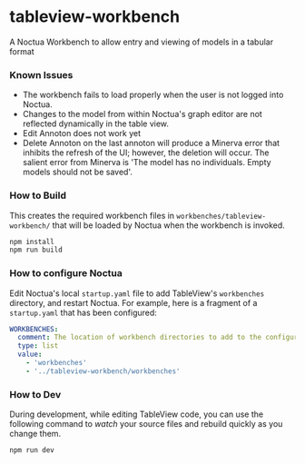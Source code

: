 # tableview-workbench

A Noctua Workbench to allow entry and viewing of models in a tabular format

### Known Issues

- The workbench fails to load properly when the user is not logged into Noctua.
- Changes to the model from within Noctua's graph editor are not reflected dynamically in the table view.
- Edit Annoton does not work yet
- Delete Annoton on the last annoton will produce a Minerva error that inhibits the refresh of the UI; however, the deletion will occur. The salient error from Minerva is 'The model has no individuals. Empty models should not be saved'.


### How to Build

This creates the required workbench files in `workbenches/tableview-workbench/` that will be loaded by Noctua when the workbench is invoked.

```bash
npm install
npm run build
```

### How to configure Noctua

Edit Noctua's local `startup.yaml` file to add TableView's `workbenches` directory, and restart Noctua. For example, here is a fragment of a `startup.yaml` that has been configured:

```yaml
WORKBENCHES:
  comment: The location of workbench directories to add to the configuration.
  type: list
  value:
    - 'workbenches'
    - '../tableview-workbench/workbenches'
```

### How to Dev

During development, while editing TableView code, you can use the following command to *watch* your source files and rebuild quickly as you change them.

```bash
npm run dev
```
